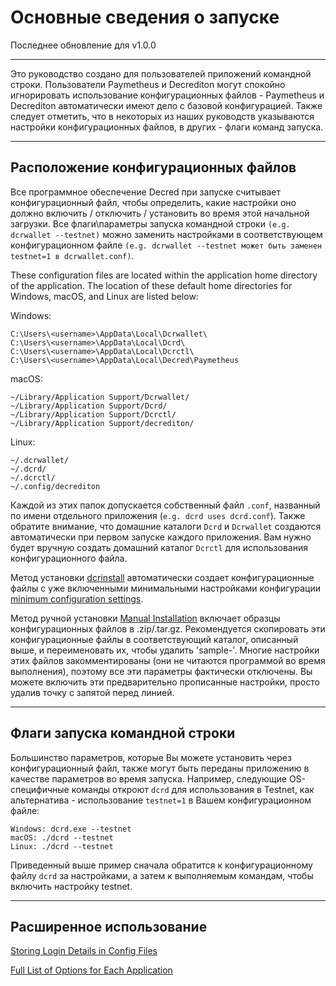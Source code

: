 # Основные сведения о запуске

Последнее обновление для v1.0.0

---

Это руководство создано для пользователей приложений командной строки. Пользователи Paymetheus и Decrediton могут спокойно игнорировать использование конфигурационных файлов  - Paymetheus и Decrediton автоматически имеют дело с базовой конфигурацией. Также следует отметить, что в некоторых из наших руководств указываются настройки конфигурационных файлов, в других - флаги команд запуска. 

---

## Расположение конфигурационных файлов 

Все программное обеспечение Decred при запуске считывает конфигурационный файл, чтобы определить, какие настройки оно должно включить / отключить / установить во время этой начальной загрузки. Все флаги\параметры запуска командной строки `(e.g. dcrwallet --testnet)` можно заменить настройками в соответствующем конфигурационном файле `(e.g. dcrwallet --testnet может быть заменен testnet=1 в dcrwallet.conf)`.

These configuration files are located within the application home directory of the application. The location of these default home directories for Windows, macOS, and Linux are listed below:

Windows:

    C:\Users\<username>\AppData\Local\Dcrwallet\
    C:\Users\<username>\AppData\Local\Dcrd\
    C:\Users\<username>\AppData\Local\Dcrctl\ 
    C:\Users\<username>\AppData\Local\Decred\Paymetheus

macOS: 

    ~/Library/Application Support/Dcrwallet/
    ~/Library/Application Support/Dcrd/
    ~/Library/Application Support/Dcrctl/
    ~/Library/Application Support/decrediton/
    
Linux: 
    
    ~/.dcrwallet/
    ~/.dcrd/
    ~/.dcrctl/
    ~/.config/decrediton

Каждой из этих папок допускается собственный файл `.conf`, названный по имени отдельного приложения (`e.g. dcrd uses dcrd.conf`). Также обратите внимание, что домашние каталоги `Dcrd` и `Dcrwallet` создаются автоматически при первом запуске каждого приложения. Вам нужно будет вручную создать домашний каталог `Dcrctl` для использования конфигурационного файла.

Метод установки [dcrinstall](/getting-started/user-guides/cli-installation.md) автоматически создает конфигурационные файлы с уже включенными минимальными настройками конфигурации [minimum configuration settings](/advanced/manual-cli-install.md#minimum-configuration). 

Метод ручной установки [Manual Installation](/advanced/manual-cli-install.md#installation) включает образцы конфигурационных файлов в .zip/.tar.gz. Рекомендуется скопировать эти конфигурационные файлы в соответствующий каталог, описанный выше, и переименовать их, чтобы удалить 'sample-'. Многие настройки этих файлов закомментированы (они не читаются программой во время выполнения), поэтому все эти параметры фактически отключены. Вы можете включить эти предварительно прописанные настройки, просто удалив точку с запятой перед линией.

---

## Флаги запуска командной строки

Большинство параметров, которые Вы можете установить через конфигурационный файл, также могут быть переданы приложению в качестве параметров во время запуска. Например, следующие OS-специфичные команды откроют `dcrd` для использования в Testnet, как альтернатива - использование `testnet=1` в Вашем конфигурационном файле:

    Windows: dcrd.exe --testnet
    macOS: ./dcrd --testnet
    Linux: ./dcrd --testnet

Приведенный выше пример сначала обратится к конфигурационному файлу `dcrd` за настройками, а затем к выполняемым командам, чтобы включить настройку testnet. 

---

## Расширенное использование

[Storing Login Details in Config Files](/advanced/storing-login-details.md) <!-- Содержит ту же информацию, приведенную выше, в разделе "Минимальная конфигурация" (Minimum Configuration). Возможно, удалить. -->

[Full List of Options for Each Application](/advanced/program-options.md)
